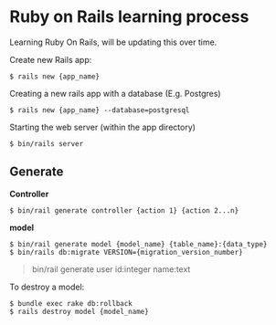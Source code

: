 # Ruby on Rails learning process

Learning Ruby On Rails, will be updating this over time.

Create new Rails app:

	$ rails new {app_name}
	
Creating a new rails app with a database (E.g. Postgres)

	$ rails new {app_name} --database=postgresql
	
Starting the web server (within the app directory)

	$ bin/rails server
	
## Generate

**Controller**

	$ bin/rail generate controller {action 1} {action 2...n}
	
**model**

	$ bin/rail generate model {model_name} {table_name}:{data_type}
	$ bin/rails db:migrate VERSION={migration_version_number}
	
> bin/rail generate user id:integer name:text

To destroy a model:

	$ bundle exec rake db:rollback
	$ rails destroy model {model_name}
